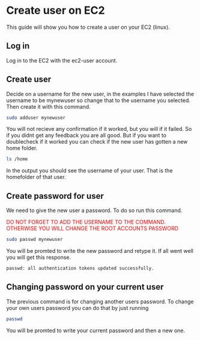 # Create user on EC2
This guide will show you how to create a user on your EC2 (linux).


## Log in
Log in to the EC2 with the ec2-user account.


## Create user

Decide on a username for the new user, in the examples I have selected the username to be mynewuser so change that to the username you selected. 
Then create it with this command.

```bash
sudo adduser mynewuser
```

You will not recieve any confirmation if it worked, but you will if it failed. So if you didnt get any feedback you are all good.
But if you want to doublecheck if it worked you can check if the new user has gotten a new home folder.

```bash
ls /home
```

In the output you should see the username of your user. That is the homefolder of that user.

## Create password for user

We need to give the new user a password. 
To do so run this command.

<span style="color:red">DO NOT FORGET TO ADD THE USERNAME TO THE COMMAND. OTHERWISE YOU WILL CHANGE THE ROOT ACCOUNTS PASSWORD</span>

```bash
sudo passwd mynewuser
```
You will be promted to write the new password and retype it. If all went well you will get this response.
```bash
passwd: all authentication tokens updated successfully.
```

## Changing password on your current user
The previous command is for changing another users password. To change your own users password you can do that by just running
```bash
passwd 
```
You will be promted to write your current password and then a new one.

